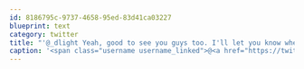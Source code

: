 ```yaml
---
id: 8186795c-9737-4658-95ed-83d41ca03227
blueprint: text
category: twitter
title: "'@_dlight Yeah, good to see you guys too. I'll let you know when I'm down that way next."
caption: '<span class="username username_linked">@<a href="https://twitter.com/_dlight" title="Битюцкий Корнилий">_dlight</a></span> Yeah, good to see you guys too. I''ll let you know when I''m down that way next.'
---
```

